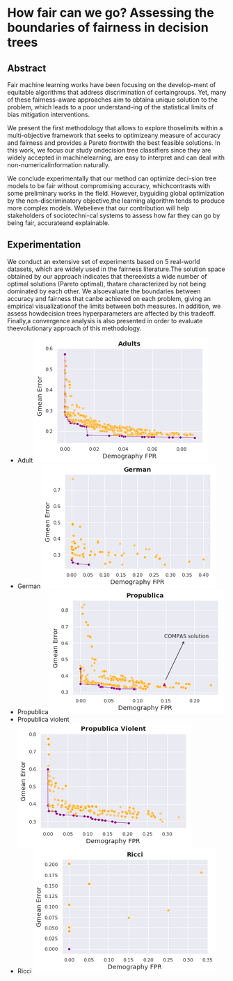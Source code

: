 # How fair can we go? Assessing the boundaries of fairness in decision trees

## Abstract

Fair machine learning works have been focusing on the develop-ment of equitable algorithms that address discrimination of certaingroups. Yet, many of these fairness-aware approaches aim to obtaina unique solution to the problem, which leads to a poor understand-ing of the statistical limits of bias mitigation interventions.

We present the first methodology that allows to explore thoselimits within a multi-objective framework that seeks to optimizeany measure of accuracy and fairness and provides a Pareto frontwith the best feasible solutions. In this work, we focus our study ondecision tree classifiers since they are widely accepted in machinelearning, are easy to interpret and can deal with non-numericalinformation naturally.

We conclude experimentally that our method can optimize deci-sion tree models to be fair without compromising accuracy, whichcontrasts with some preliminary works in the field. However, byguiding global optimization by the non-discriminatory objective,the learning algorithm tends to produce more complex models. Webelieve that our contribution will help stakeholders of sociotechni-cal systems to assess how far they can go by being fair, accurateand explainable.


## Experimentation

We conduct an extensive set of experiments based on 5 real-world datasets, which are widely used in the fairness literature.The solution space obtained by our approach indicates that thereexists a wide number of optimal solutions (Pareto optimal), thatare characterized by not being dominated by each other. We alsoevaluate the boundaries between accuracy and fairness that canbe achieved on each problem, giving an empirical visualizationof the limits between both measures. In addition, we assess howdecision trees hyperparameters are affected by this tradeoff. Finally,a convergence analysis is also presented in order to evaluate theevolutionary approach of this methodology.

* Adult ![pareto_frontier_adult](pictures/pareto_frontier_adult.png)
* German ![pareto_frontier_german](pictures/pareto_frontier_german.png)
* Propublica ![pareto_frontier_propublica](pictures/pareto_frontier_propublica.png)
* Propublica violent ![pareto_frontier_propublica_violent](pictures/pareto_frontier_propublica_violent.png)
* Ricci ![pareto_frontier_propublica_ricci](pictures/pareto_frontier_ricci.png)


